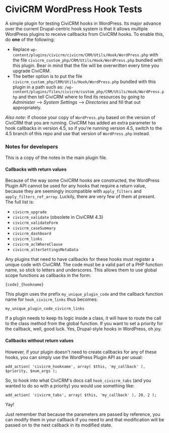 CiviCRM WordPress Hook Tests
============================

A simple plugin for testing CiviCRM hooks in WordPress. Its major advance over the current Drupal-centric hook system is that it allows multiple WordPress plugins to receive callbacks from CiviCRM hooks. To enable this, do **one** of the following:

* Replace `wp-content/plugins/civicrm/civicrm/CRM/Utils/Hook/WordPress.php` with the file `civicrm_custom_php/CRM/Utils/Hook/WordPress.php` bundled with this plugin. Bear in mind that the file will be overwritten every time you upgrade CiviCRM.
* The better option is to put the file `civicrm_custom_php/CRM/Utils/Hook/WordPress.php` bundled with this plugin in a path such as:
`/wp-content/plugins/files/civicrm/custom_php/CRM/Utils/Hook/WordPress.php`
and then tell CiviCRM where to find its resources by going to 
*Administer* --> *System Settings* --> *Directories*
and fill that out appropriately.

*Also note:* if choose your copy of `WordPress.php` based on the version of CiviCRM that you are running. CiviCRM has added an extra parameter to hook callbacks in version 4.5, so if you're running version 4.5, switch to the 4.5 branch of this repo and use that version of `WordPress.php` instead.

### Notes for developers ###

This is a copy of the notes in the main plugin file.

#### Callbacks with return values ####

Because of the way some CiviCRM hooks are constructed, the WordPress Plugin API cannot be used for any hooks that require a return value, because they are seemingly incompatible with `apply_filters` and `apply_filters_ref_array`. Luckily, there are very few of them at present. The full list is:

* `civicrm_upgrade`
* `civicrm_validate` (obsolete in CiviCRM 4.3)
* `civicrm_validateForm`
* `civicrm_caseSummary`
* `civicrm_dashboard`
* `civicrm_links`
* `civicrm_aclWhereClause`
* `civicrm_alterSettingsMetaData`

Any plugins that need to have callbacks for these hooks must register a unique code with CiviCRM. The code must be a valid part of a PHP function name, so stick to letters and underscores. This allows them to use global scope functions as callbacks in the form:

`{code}_{hookname}`

This plugin uses the prefix `my_unique_plugin_code` and the callback function name for `hook_civicrm_links` thus becomes:

`my_unique_plugin_code_civicrm_links`

If a plugin needs to keep its logic inside a class, it will have to route the call to the class method from the global function. If you want to set a priority for the callback, well, good luck. Yes, Drupal-style hooks in WordPress, oh joy.

#### Callbacks without return values ####

However, if your plugin doesn't need to create callbacks for any of these hooks, you can simply use the WordPress Plugin API as per usual:

`add_action( 'civicrm_hookname', array( $this, 'my_callback' ), $priority, $num_args );`

So, to hook into what CiviCRM's docs call `hook_civicrm_tabs` (and you wanted to do so with a priority) you would use something like:

`add_action( 'civicrm_tabs', array( $this, 'my_callback' ), 20, 2 );`

Yay!

Just remember that because the parameters are passed by reference, you can modify them in your callback if you need to and that modification will be passed on to the next callback in its modified state.
